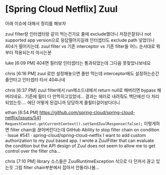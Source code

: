 # [Spring Cloud Netflix] Zuul


아래 이슈에 대해서 정리를 해보자







zuul filter랑 인터셉터랑 같이 먹는건가요
줄에 exclude했더니 저장은잘되나 not supported app version으로 응답떨어지길래 인터셉터도 exclude path 넣었더니 404가 떨어지는데. zuul filter vs 기존 interceptor vs 기존 filter들 어느 순서대로 뭐부터 적용되는지 아시는분

luke [6:09 PM]
404면 필터랑 인터셉터는 통과되었는데 그다음 못찾았나보네요

chris [6:16 PM]
zuul 로만 설정해놓으면 줄만 먹는데 interceptor에도 설정하는순간 줄안타고 인터셉터 타서 404나네

chris [6:37 PM]
zuul filter에서 run메소드내에서 return null로 해버리면 bypass 해버리네요.. 기존에 필터 다 안먹히고있었네… 결과는 에러로 내려줘도 백단에선 다 처리되었는듯….
에단 어떻게 된겁니까 당당하게 줄필터걸어놨다더니

ethan [6:54 PM]
https://github.com/spring-cloud/spring-cloud-netflix/issues/541
```RequestContext.getCurrentContext().setSendZuulResponse(false);```
이렇게하면 filter chain을 끊어버린다는데
GitHub
Ability to stop filter chain on condition · Issue #541 · spring-cloud/spring-cloud-netflix
I want to add custom authorization to my zuul based app. I wrote a ZuulFilter that can evaluate the condition but the API design of Zuul does not seem to allow me to get control over the filter cha...

chris [7:10 PM]
library 소스들은 ZuulRuntimeException 식으로 다 던져서 끊고 있는듯 그럼 filter chain부분에서 잡아서 안돌리나봄…



